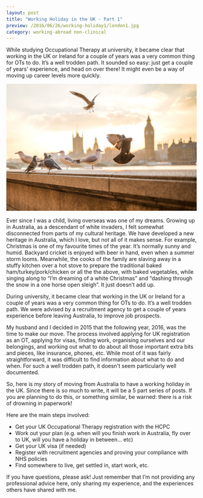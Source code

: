 ```yaml
---
layout: post
title: "Working Holiday in the UK - Part 1"
preview: /2016/06/26/working-holiday1/london1.jpg
category: working-abroad non-clinical
---
```


While studying Occupational Therapy at university, it became clear that working 
in the UK or Ireland for a couple of years was a very common thing for OTs to do. 
It’s a well trodden path. It sounded so easy: just get a couple of years'
experience, and head on over there! It might even be a way of moving up career levels 
more quickly.

![London](/2016/06/26/working-holiday1/london1.jpg)

Ever since I was a child, living overseas was one of my dreams. Growing up in Australia,
as a descendant of white invaders, I felt somewhat disconnected from parts of my
cultural heritage. We have developed a new heritage in Australia, which I love, but
not all of it makes sense. For example, Christmas is one of my favourite times of the year.
It’s normally sunny and humid. Backyard cricket is enjoyed with beer in hand, even when a
summer storm looms. Meanwhile, the cooks of the family are slaving away in a stuffy
kitchen over a hot stove to prepare the traditional baked ham/turkey/pork/chicken
or all the the above, with baked vegetables, while singing along to “I’m dreaming
of a white Christmas” and “dashing through the snow in a one horse open sleigh”. 
It just doesn’t add up.

During university, it became clear that working in the UK or Ireland for a couple
of years was a very common thing for OTs to do. It’s a well trodden path. We were
advised by a recruitment agency to get a couple of years experience before leaving
Australia, to improve job prospects. 

My husband and I decided in 2015 that the following year, 2016, was the time to 
make our move. The process involved applying for UK registration as an OT, applying
for visas, finding work, organising ourselves and our belongings, and working out
what to do about all those important extra bits and pieces, like insurance, phones,
etc. While most of it was fairly straightforward, it was difficult to find information
about what to do and when. For such a well trodden path, it doesn't seem particularly
well documented. 

So, here is my story of moving from Australia to have a working holiday in the UK.
Since there is so much to write, it will be a 5 part series of posts. If you are
planning to do this, or something similar, be warned: there is a risk of drowning
in paperwork!

Here are the main steps involved:

* Get your UK Occupational Therapy registration with the HCPC
* Work out your plan (e.g. when will you finish work in Australia, fly over to UK, will you have a holiday in between… etc)
* Get your UK visa (if needed)
* Register with recruitment agencies and proving your compliance with NHS policies
* Find somewhere to live, get settled in, start work, etc.

If you have questions, please ask! Just remember that I’m not providing any
professional advice here, only sharing my experience, and the experiences others
have shared with me.